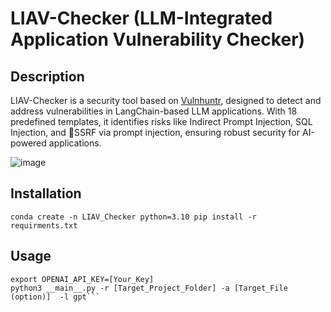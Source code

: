 # LIAV-Checker (LLM-Integrated Application Vulnerability Checker)
## Description
LIAV-Checker is a security tool based on [Vulnhuntr](https://github.com/protectai/vulnhuntr), designed to detect and address vulnerabilities in LangChain-based LLM applications. With 18 predefined templates, it identifies risks like Indirect Prompt Injection, SQL Injection, and SSRF via prompt injection, ensuring robust security for AI-powered applications.

![image](https://github.com/user-attachments/assets/85e342ae-1da5-4c24-86f4-fced43ac2e17)

## Installation
```
conda create -n LIAV_Checker python=3.10 pip install -r requirments.txt
```

## Usage
```
export OPENAI_API_KEY=[Your_Key]
python3 __main__.py -r [Target_Project_Folder] -a [Target_File (option)]  -l gpt```
